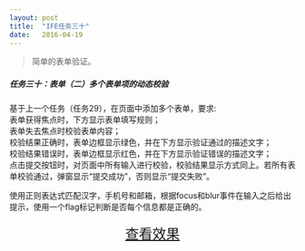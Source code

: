 ```yaml
---
layout: post
title:  "IFE任务三十"
date:   2016-04-19
---
```


>简单的表单验证。

##### 任务三十：表单（二）多个表单项的动态校验

基于上一个任务（任务29），在页面中添加多个表单，要求:  
表单获得焦点时，下方显示表单填写规则；  
表单失去焦点时校验表单内容；  
校验结果正确时，表单边框显示绿色，并在下方显示验证通过的描述文字；  
校验结果错误时，表单边框显示红色，并在下方显示验证错误的描述文字；  
点击提交按钮时，对页面中所有输入进行校验，校验结果显示方式同上。若所有表单校验通过，弹窗显示“提交成功”，否则显示“提交失败”。

使用正则表达式匹配汉字，手机号和邮箱，根据focus和blur事件在输入之后给出提示，使用一个flag标记判断是否每个信息都是正确的。


<div>
<a href="https://irife.github.io/ife/tliyun/task30/task30.html" target="_blank"><div style="height:50px;line-height:50px;text-align:center;font-size:24px;">查看效果</div></a>
</div>

